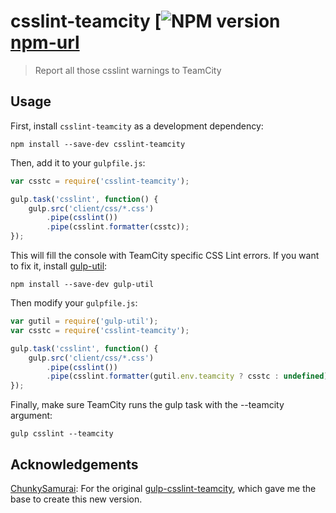 # csslint-teamcity [![NPM version][npm-image][npm-url]
> Report all those csslint warnings to TeamCity

## Usage

First, install `csslint-teamcity` as a development dependency:

```shell
npm install --save-dev csslint-teamcity
```

Then, add it to your `gulpfile.js`:

```javascript
var csstc = require('csslint-teamcity');

gulp.task('csslint', function() {
	gulp.src('client/css/*.css')
		.pipe(csslint())
		.pipe(csslint.formatter(csstc));
});
```

This will fill the console with TeamCity specific CSS Lint errors. If you want to fix it, install [gulp-util](https://github.com/gulpjs/gulp-util):

```shell
npm install --save-dev gulp-util
```

Then modify your `gulpfile.js`:

```javascript
var gutil = require('gulp-util');
var csstc = require('csslint-teamcity');

gulp.task('csslint', function() {
	gulp.src('client/css/*.css')
		.pipe(csslint())
		.pipe(csslint.formatter(gutil.env.teamcity ? csstc : undefined));
});
```

Finally, make sure TeamCity runs the gulp task with the --teamcity argument:

```shell
gulp csslint --teamcity
```

## Acknowledgements
[ChunkySamurai](https://github.com/ChunkySamurai): For the original [gulp-csslint-teamcity](https://github.com/ChunkySamurai/gulp-csslint-teamcity), which gave me the base to create this new version.

[npm-url]: https://www.npmjs.com/package/csslint-teamcity
[npm-image]: https://badge.fury.io/js/csslint-teamcity.svg
